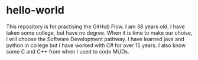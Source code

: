 # hello-world
This repository is for practising the GitHub Flow.
I am 38 years old.  I have taken some college, but have no degree. When it is time to make our choise, I will choose the Software Development pathway.  I have learned java and python in college but I have worked with C# for over 15 years.  I also know some C and C++ from when I used to code MUDs.
